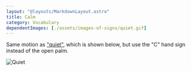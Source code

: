 ```yaml
---
layout: "@layouts/MarkdownLayout.astro"
title: Calm
category: Vocabulary
dependentImages: [./assets/images-of-signs/quiet.gif]
---
```


Same motion as ["quiet"](../quiet), which is shown below,
but use the "C" hand sign instead of the open palm.

![Quiet](@signs/quiet.gif)
